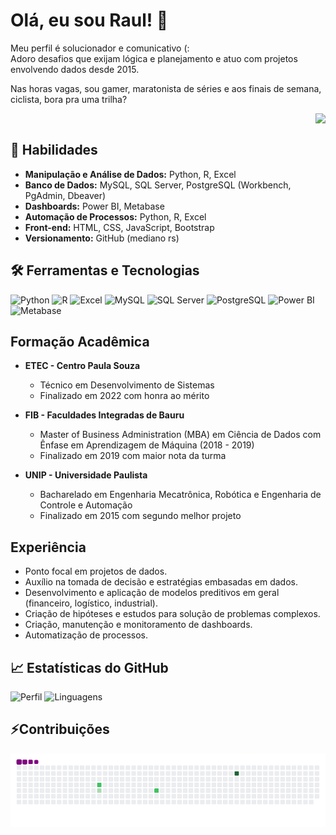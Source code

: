 # Olá, eu sou Raul! 👋

Meu perfil é solucionador e comunicativo (: <br>
Adoro desafios que exijam lógica e planejamento e atuo com projetos envolvendo dados desde 2015.

Nas horas vagas, sou gamer, maratonista de séries e aos finais de semana, ciclista, bora pra uma trilha?

<img align="right" src="https://img.shields.io/badge/LinkedIn-blue?style=flat-square&logo=linkedin" />
<br>


## 🚀 Habilidades

- **Manipulação e Análise de Dados:** Python, R, Excel
- **Banco de Dados:** MySQL, SQL Server, PostgreSQL (Workbench, PgAdmin, Dbeaver)
- **Dashboards:** Power BI, Metabase
- **Automação de Processos:** Python, R, Excel
- **Front-end:** HTML, CSS, JavaScript, Bootstrap
- **Versionamento:** GitHub (mediano rs)

## 🛠️ Ferramentas e Tecnologias

![Python](https://img.shields.io/badge/Python-3670A0?style=for-the-badge&logo=python&logoColor=ffdd54)
![R](https://img.shields.io/badge/R-276DC3?style=for-the-badge&logo=r&logoColor=white)
![Excel](https://img.shields.io/badge/Excel-217346?style=for-the-badge&logo=microsoft-excel&logoColor=white)
![MySQL](https://img.shields.io/badge/MySQL-4479A1?style=for-the-badge&logo=mysql&logoColor=white)
![SQL Server](https://img.shields.io/badge/SQL%20Server-CC2927?style=for-the-badge&logo=microsoft-sql-server&logoColor=white)
![PostgreSQL](https://img.shields.io/badge/PostgreSQL-336791?style=for-the-badge&logo=postgresql&logoColor=white)
![Power BI](https://img.shields.io/badge/Power%20BI-F2C811?style=for-the-badge&logo=power-bi&logoColor=black)
![Metabase](https://img.shields.io/badge/Metabase-509EE3?style=for-the-badge&logo=metabase&logoColor=white)

## Formação Acadêmica

- **ETEC - Centro Paula Souza**
  - Técnico em Desenvolvimento de Sistemas
  - Finalizado em 2022 com honra ao mérito

- **FIB - Faculdades Integradas de Bauru**
  - Master of Business Administration (MBA) em Ciência de Dados com Ênfase em Aprendizagem de Máquina (2018 - 2019)
  - Finalizado em 2019 com maior nota da turma

- **UNIP - Universidade Paulista**
  - Bacharelado em Engenharia Mecatrônica, Robótica e Engenharia de Controle e Automação
  - Finalizado em 2015 com segundo melhor projeto

## Experiência

  - Ponto focal em projetos de dados.
  - Auxílio na tomada de decisão e estratégias embasadas em dados.
  - Desenvolvimento e aplicação de modelos preditivos em geral (financeiro, logístico, industrial).
  - Criação de hipóteses e estudos para solução de problemas complexos.
  - Criação, manutenção e monitoramento de dashboards.
  - Automatização de processos.

## 📈 Estatísticas do GitHub

![Perfil](https://github-readme-stats.vercel.app/api?username=rhsouza&show_icons=true&theme=dark&hide_rank=true&hide_title=true)
![Linguagens](https://github-readme-stats.vercel.app/api/top-langs/?username=rhsouza&layout=compact&theme=dark&hide_rank=true&hide_title=true)

## ⚡Contribuições

![snake gif](https://github.com/rhsouza/rhsouza/blob/output/github-contribution-grid-snake.gif)
